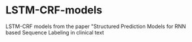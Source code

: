 # LSTM-CRF-models
LSTM-CRF models from the paper "Structured Prediction Models for RNN based Sequence Labeling in clinical text
